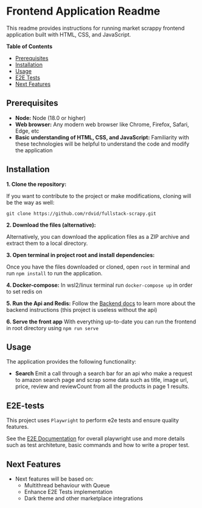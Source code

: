 # Frontend Application Readme

This readme provides instructions for running market scrappy frontend application built with HTML, CSS, and JavaScript.

**Table of Contents**

* [Prerequisites](#prerequisites)
* [Installation](#installation)
* [Usage](#how-to-use)
* [E2E Tests](./e2e/README.md)
* [Next Features](#next-features)

## Prerequisites

* **Node:** Node (18.0 or higher)
* **Web browser:** Any modern web browser like Chrome, Firefox, Safari, Edge, etc
* **Basic understanding of HTML, CSS, and JavaScript:** Familiarity with these technologies will be helpful to understand the code and modify the application

## Installation

**1. Clone the repository:**

If you want to contribute to the project or make modifications, cloning will be the way as well:

```
git clone https://github.com/rdvid/fullstack-scrapy.git
```

**2. Download the files (alternative):**

Alternatively, you can download the application files as a ZIP archive and extract them to a local directory.

**3. Open terminal in project root and install dependencies:**

Once you have the files downloaded or cloned, open `root` in terminal and run `npm install` to run the application.

**4. Docker-compose:**  In wsl2/linux terminal run `docker-compose up` in order to set redis on

**5. Run the Api and Redis:** Follow the [Backend docs](../README.md#⚠️-requirements) to learn more about the backend instructions (this project is useless without the api)

**6. Serve the front app** With everything up-to-date you can run the frontend in root directory using `npm run serve`

## Usage

The application provides the following functionality:

* **Search** Emit a call through a search bar for an api who make a request to amazon search page and scrap some data such as title, image url, price, review and reviewCount from all the products in page 1 results.

## E2E-tests

This project uses `Playwright` to perform e2e tests and ensure quality features.

See the [E2E Documentation](./e2e/README.md) for overall playwright use and more details such as test architeture, basic commands and how to write a proper test.

## Next Features

* Next features will be based on:
    * Multithread behaviour with Queue
    * Enhance E2E Tests implementation
    * Dark theme and other marketplace integrations
